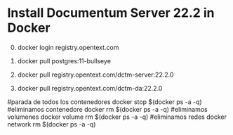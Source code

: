# Install Documentum Server 22.2 in Docker
0. docker login registry.opentext.com

1. docker pull postgres:11-bullseye
2. docker pull registry.opentext.com/dctm-server:22.2.0
2. docker pull registry.opentext.com/dctm-da:22.2.0




#parada de todos los contenedores
docker stop $(docker ps -a -q)
#eliminamos contenedore
docker rm $(docker ps -a -q)
#eliminamos volumenes
docker volume rm $(docker ps -a -q)
#eliminamos redes
docker network rm $(docker ps -a -q)

